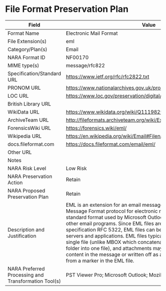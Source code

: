 # File Format Preservation Plan
  | Field | Value |
  | ----------- | ----------- |
  | Format Name | Electronic Mail Format | 
| File Extension(s) | eml | 
| Category/Plan(s) | Email | 
| NARA Format ID | NF00170 | 
| MIME type(s) | message/rfc822 | 
| Specification/Standard URL | <https://www.ietf.org/rfc/rfc2822.txt> | 
| PRONOM URL | <https://www.nationalarchives.gov.uk/pronom/fmt/278> | 
| LOC URL | <https://www.loc.gov/preservation/digital/formats/fdd/fdd000388.shtml> | 
| British Library URL |  | 
| WikiData URL | <https://www.wikidata.org/wiki/Q11198294> | 
| ArchiveTeam URL | <http://fileformats.archiveteam.org/wiki/Ext:eml> | 
| ForensicsWiki URL | <https://forensics.wiki/eml/> | 
| Wikipedia URL | <https://en.wikipedia.org/wiki/Email#Filename_extensions> | 
| docs.fileformat.com | <https://docs.fileformat.com/email/eml/> | 
| Other URL |  | 
| Notes |  | 
| NARA Risk Level | Low Risk | 
| NARA Preservation Action | Retain | 
| NARA Proposed Preservation Plan | Retain | 
| Description and Justification | EML is an extension for an email message saved to a file in the Internet Message Format protocol for electronic mail messages. It is the standard format used by Microsoft Outlook Express as well as some other email programs. Since EML files are created to comply with IMF specification RFC 5322, EML files can be used with most email clients, servers and applications. EML files typically store each message as a single file (unlike MBOX which concatenates all the messages from a folder into one file), and attachments may either be included as MIME content in the message or written off as a separate file, referenced from a marker in the EML file. | 
| NARA Preferred Processing and Transformation Tool(s) | PST Viewer Pro; Microsoft Outlook; Mozilla Firefox | 
